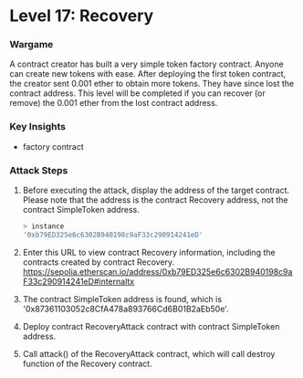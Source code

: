 # Level 17: Recovery

### Wargame
A contract creator has built a very simple token factory contract. Anyone can create new tokens with ease. After deploying the first token contract, the creator sent 0.001 ether to obtain more tokens. They have since lost the contract address.
This level will be completed if you can recover (or remove) the 0.001 ether from the lost contract address.

### Key Insights
* factory contract

### Attack Steps
1. Before executing the attack, display the address of the target contract. 
Please note that the address is the contract Recovery address, not the contract SimpleToken address.
    ```bash
    > instance
    '0xb79ED325e6c6302B940198c9aF33c290914241eD'
    ```

2. Enter this URL to view contract Recovery information, including the contracts created by contract Recovery.
https://sepolia.etherscan.io/address/0xb79ED325e6c6302B940198c9aF33c290914241eD#internaltx

3. The contract SimpleToken address is found, which is '0x87361103052c8CfA478a893766Cd6B01B2aEb50e'.

4. Deploy contract RecoveryAttack contract with contract SimpleToken address.

5. Call attack() of the RecoveryAttack contract, which will call destroy function of the Recovery contract.
